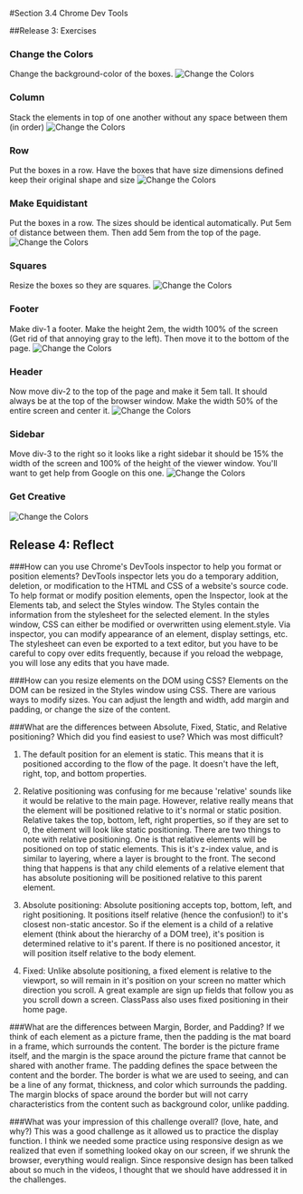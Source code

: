 #Section 3.4 Chrome Dev Tools

##Release 3: Exercises

### Change the Colors
Change the background-color of the boxes.
![Change the Colors](Screenshots_3_4/Release3_1.png)

### Column
Stack the elements in top of one another without any space between them (in order)
![Change the Colors](Screenshots_3_4/Release3_2.png)

### Row
Put the boxes in a row. Have the boxes that have size dimensions defined keep their original shape and size
![Change the Colors](Screenshots_3_4/Release3_3.png)

### Make Equidistant
Put the boxes in a row. The sizes should be identical automatically. Put 5em of distance between them. Then add 5em from the top of the page.
![Change the Colors](Screenshots_3_4/Release3_4.png)

### Squares
Resize the boxes so they are squares.
![Change the Colors](Screenshots_3_4/Release3_5.png)

### Footer
Make div-1 a footer. Make the height 2em, the width 100% of the screen (Get rid of that annoying gray to the left). Then move it to the bottom of the page.
![Change the Colors](Screenshots_3_4/Release3_6.png)

### Header
Now move div-2 to the top of the page and make it 5em tall. It should always be at the top of the browser window. Make the width 50% of the entire screen and center it.
![Change the Colors](Screenshots_3_4/Release3_7.png)

### Sidebar
Move div-3 to the right so it looks like a right sidebar it should be 15% the width of the screen and 100% of the height of the viewer window. You'll want to get help from Google on this one.
![Change the Colors](Screenshots_3_4/Release3_8.png)

### Get Creative
![Change the Colors](Screenshots_3_4/Release3_9.png)

## Release 4: Reflect
###How can you use Chrome's DevTools inspector to help you format or position elements?
DevTools inspector lets you do a temporary addition, deletion, or modification to the HTML and CSS of a website's source code. To help format or modify position elements, open the Inspector, look at the Elements tab, and select the Styles window. The Styles contain the information from the stylesheet for the selected element. In the styles window, CSS can either be modified or overwritten using element.style. Via inspector, you can modify appearance of an element, display settings, etc. The stylesheet can even be exported to a text editor, but you have to be careful to copy over edits frequently, because if you reload the webpage, you will lose any edits that you have made.

###How can you resize elements on the DOM using CSS?
Elements on the DOM can be resized in the Styles window using CSS. There are various ways to modify sizes. You can adjust the length and width, add margin and padding, or change the size of the content.

###What are the differences between Absolute, Fixed, Static, and Relative positioning? Which did you find easiest to use? Which was most difficult?

1. The default position for an element is static. This means that it is positioned according to the flow of the page. It doesn't have the left, right, top, and bottom properties.

1. Relative positioning was confusing for me because 'relative' sounds like it would be relative to the main page. However, relative really means that the element will be positioned relative to it's normal or static position. Relative takes the top, bottom, left, right properties, so if they are set to 0, the element will look like static positioning.
There are two things to note with relative positioning. One is that relative elements will be positioned on top of static elements. This is it's z-index value, and is similar to layering, where a layer is brought to the front.
The second thing that happens is that any child elements of a relative element that has absolute positioning will be positioned relative to this parent element.

1. Absolute positioning: Absolute positioning accepts top, bottom, left, and right positioning. It positions itself relative (hence the confusion!) to it's closest non-static ancestor. So if the element is a child of a relative element (think about the hierarchy of a DOM tree), it's position is determined relative to it's parent. If there is no positioned ancestor, it will position itself relative to the body element.

1. Fixed: Unlike absolute positioning, a fixed element is relative to the viewport, so will remain in it's position on your screen no matter which direction you scroll. A great example are sign up fields that follow you as you scroll down a screen. ClassPass also uses fixed positioning in their home page.

###What are the differences between Margin, Border, and Padding?
If we think of each element as a picture frame, then the padding is the mat board in a frame, which surrounds the content. The border is the picture frame itself, and the margin is the space around the picture frame that cannot be shared with another frame. The padding defines the space between the content and the border. The border is what we are used to seeing, and can be a line of any format, thickness, and color which surrounds the padding. The margin blocks of space around the border but will not carry characteristics from the content such as background color, unlike padding.

###What was your impression of this challenge overall? (love, hate, and why?)
This was a good challenge as it allowed us to practice the display function. I think we needed some practice using responsive design as we realized that even if something looked okay on our screen, if we shrunk the browser, everything would realign. Since responsive design has been talked about so much in the videos, I thought that we should have addressed it in the challenges.